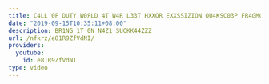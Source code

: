 ```yaml
---
title: C4LL 0F DUTY W0ЯLD 4T W4R L33T HXXOR EXXSSIZION QU4KSC03P FR4GM03V
date: "2019-09-15T10:35:11+08:00"
description: BR1NG 1T 0N N4Z1 SUCKK44ZZZ
url: /nfkrz/e81R9ZfVdNI/
providers:
  youtube:
    id: e81R9ZfVdNI
type: video
---
```

